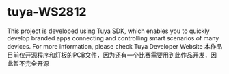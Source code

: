 # tuya-WS2812
This project is developed using Tuya SDK, which enables you to quickly develop branded apps connecting and controlling smart scenarios of many devices. For more information, please check Tuya Developer Website
本作品目前仅开源程序和灯板的PCB文件，因为还有一个比赛需要用到此作品开发，因此暂不完全开源
